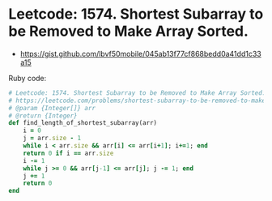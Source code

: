 # Leetcode: 1574. Shortest Subarray to be Removed to Make Array Sorted.

- https://gist.github.com/lbvf50mobile/045ab13f77cf868bedd0a41dd1c33a15

Ruby code:
```Ruby
# Leetcode: 1574. Shortest Subarray to be Removed to Make Array Sorted.
# https://leetcode.com/problems/shortest-subarray-to-be-removed-to-make-array-sorted/
# @param {Integer[]} arr
# @return {Integer}
def find_length_of_shortest_subarray(arr)
    i = 0
    j = arr.size - 1
    while i < arr.size && arr[i] <= arr[i+1]; i+=1; end
    return 0 if i == arr.size
    i -= 1
    while j >= 0 && arr[j-1] <= arr[j]; j -= 1; end
    j += 1
    return 0
end
```